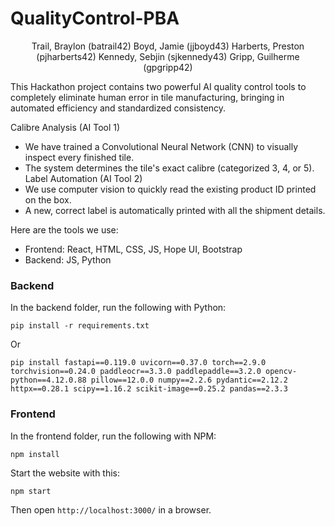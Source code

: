 # QualityControl-PBA

<center>
Trail, Braylon (batrail42) Boyd, Jamie (jjboyd43) Harberts, Preston (pjharberts42) Kennedy, Sebjin (sjkennedy43) Gripp, Guilherme (gpgripp42)
</center>

This Hackathon project contains two powerful AI quality control tools to completely eliminate human error in tile manufacturing, bringing in automated efficiency and standardized consistency.

Calibre Analysis (AI Tool 1)
- We have trained a Convolutional Neural Network (CNN) to visually inspect every finished tile.
- The system determines the tile's exact calibre (categorized 3, 4, or 5).
Label Automation (AI Tool 2)
- We use computer vision to quickly read the existing product ID printed on the box.
- A new, correct label is automatically printed with all the shipment details.

Here are the tools we use:
- Frontend: React, HTML, CSS, JS, Hope UI, Bootstrap 
- Backend: JS, Python

### Backend

In the backend folder, run the following with Python:

```
pip install -r requirements.txt
```

Or

```
pip install fastapi==0.119.0 uvicorn==0.37.0 torch==2.9.0 torchvision==0.24.0 paddleocr==3.3.0 paddlepaddle==3.2.0 opencv-python==4.12.0.88 pillow==12.0.0 numpy==2.2.6 pydantic==2.12.2 httpx==0.28.1 scipy==1.16.2 scikit-image==0.25.2 pandas==2.3.3
```

### Frontend

In the frontend folder, run the following with NPM:

```
npm install
```

Start the website with this:

```
npm start
```

Then open `http://localhost:3000/` in a browser.